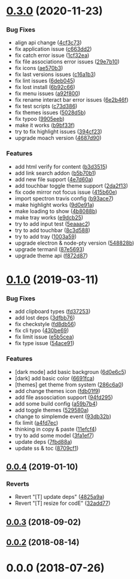# [0.3.0](https://github.com/phodal/phodit/compare/0.2.0...0.3.0) (2020-11-23)


### Bug Fixes

* align api change ([4cf3c73](https://github.com/phodal/phodit/commit/4cf3c73a2b821e6830ea8186bbe9b0e4aeee3a30))
* fix application issue ([c663dd2](https://github.com/phodal/phodit/commit/c663dd2704993c661564eb9ad3ac5d962137b80a))
* fix catch error issue ([1cf32ea](https://github.com/phodal/phodit/commit/1cf32eaedb0264873938d9be26c74b7927b37bf0))
* fix file associations error issues ([29e7b10](https://github.com/phodal/phodit/commit/29e7b1054a1fe198816d3574eb444376ca8ee240))
* fix icons ([ae570b3](https://github.com/phodal/phodit/commit/ae570b34730af7058c4eb643d072ed78f44f2fb7))
* fix last versions issues ([c16a1b3](https://github.com/phodal/phodit/commit/c16a1b39e13875ac889cfcd1d060f878167491e2))
* fix lint issues ([6deb045](https://github.com/phodal/phodit/commit/6deb045b79e481528e475b9acd7401dc314b3e61))
* fix lost install ([6b92c66](https://github.com/phodal/phodit/commit/6b92c66eebb250c103fc5e3200863dc25d115462))
* fix menu issues ([a92f800](https://github.com/phodal/phodit/commit/a92f800ec0f2482fc84b608e6284d39ccb4feac3))
* fix rename interact bar error issues ([6e2b46f](https://github.com/phodal/phodit/commit/6e2b46f5ec0e0265db983c21e553ce352cdf55b6))
* fix test scripts ([c73d386](https://github.com/phodal/phodit/commit/c73d3867aeee01674e490511f3d8949d7948f1f0))
* fix themes issues ([5028d5b](https://github.com/phodal/phodit/commit/5028d5b531000adfd7139be0caac5863345cee67))
* fix typoo ([9905eeb](https://github.com/phodal/phodit/commit/9905eeb05d12d51f146246ed2683e357fcbf040c))
* make it works ([b9bf33f](https://github.com/phodal/phodit/commit/b9bf33f404040b0c32652f2149bf168ec445701a))
* try to fix highlight issues ([394cf23](https://github.com/phodal/phodit/commit/394cf2306681995d138333e2a079ec6a66e7746b))
* upgrade moach version ([4687d90](https://github.com/phodal/phodit/commit/4687d90afd220768799437397829616166e6faf6))


### Features

* add html verify for content ([b3d3515](https://github.com/phodal/phodit/commit/b3d3515e7a8d2e4ad05db85240c622d506c48c11))
* add link search addon ([b5b70b1](https://github.com/phodal/phodit/commit/b5b70b1d8e5a3f0c78504dc319e5c7be7e819d95))
* add new file support ([4e7d60a](https://github.com/phodal/phodit/commit/4e7d60abd785ebdbd988b10faf00ccb714cfe70d))
* add touchbar toggle theme support ([2da2f13](https://github.com/phodal/phodit/commit/2da2f13fdc4bad6f5ed972389da4586e386af261))
* fix code mirror not focus issue ([415b60e](https://github.com/phodal/phodit/commit/415b60e52aa3f76d0ba9bb7c8b664e7d30738370))
* import spectron travis config ([b93ace7](https://github.com/phodal/phodit/commit/b93ace7c8c4b1ff7969d1d7005ae98f544b8953c))
* make highlight works ([9d0e91a](https://github.com/phodal/phodit/commit/9d0e91ac53072b799929bd3a440ba71489e3110b))
* make loading to show ([4b8088b](https://github.com/phodal/phodit/commit/4b8088b6cb02cc35ae3ef20065b178015df883de))
* make tray works ([e9dcb25](https://github.com/phodal/phodit/commit/e9dcb256accb9d719bf9e7b1967498a925f55c7e))
* try to add input test ([5eaaac2](https://github.com/phodal/phodit/commit/5eaaac2f731df9d805b2dc3dd973c2637cf9a249))
* try to add touchbar ([8c3d588](https://github.com/phodal/phodit/commit/8c3d58818ee9412cef20c54f889f2b26c9fe59d2))
* try to add tray ([1003a59](https://github.com/phodal/phodit/commit/1003a59f457467698444af144fea9a4c62e81f73))
* upgrade electron & node-pty version ([548828b](https://github.com/phodal/phodit/commit/548828b13a624d75007fe9d46ad6006ae9e37d00))
* upgrade termanil ([87e5693](https://github.com/phodal/phodit/commit/87e5693a79cc7b2815260f6a7a807e78f507e423))
* upgrade theme api ([f872d87](https://github.com/phodal/phodit/commit/f872d87444cd9b92ea8a679801a1728dafbe1157))



# [0.1.0](https://github.com/phodal/phodit/compare/0.0.4...0.1.0) (2019-03-11)


### Bug Fixes

* add clipboard types ([fd37253](https://github.com/phodal/phodit/commit/fd37253268fc33b94ad3d5d19b9572c25ab10756))
* add lost deps ([3dfbb76](https://github.com/phodal/phodit/commit/3dfbb7601cd1047f788ba34be1bf5be18d9bf223))
* fix checkstyle ([fd8db56](https://github.com/phodal/phodit/commit/fd8db56ee5490186f6767317ac26b4a02a7062d9))
* fix cli typo ([430be69](https://github.com/phodal/phodit/commit/430be695d16145c90ad3e0fccdc940c55be34798))
* fix limit issue ([e5b5cea](https://github.com/phodal/phodit/commit/e5b5ceaca0c3306ad86c093dec8525ebba2379e8))
* fix type issue ([54ace91](https://github.com/phodal/phodit/commit/54ace91a1fc8a5bc78034e78b6eeecabbd0f2807))


### Features

* [dark mode] add basic backgroun ([6d0e6c5](https://github.com/phodal/phodit/commit/6d0e6c5806c0e434180d6cde4ae40725ab8e501e))
* [dark] add basic color ([6691fca](https://github.com/phodal/phodit/commit/6691fcacb2bed66837a006922fc32c856f2be554))
* [themes] get theme from system ([286c6a0](https://github.com/phodal/phodit/commit/286c6a0f427a119adf1f2eded05ae4074f0281be))
* add change themes icon ([fdb01f9](https://github.com/phodal/phodit/commit/fdb01f97f277c0963a56289df2122a425d32d7b5))
* add file assosciation support ([94fd295](https://github.com/phodal/phodit/commit/94fd295c307b32518f41e72574678d951b522f2b))
* add some build config ([a59b7b4](https://github.com/phodal/phodit/commit/a59b7b4663a04fc1c001603b193c41f039ecc6b0))
* add toggle themes ([529580a](https://github.com/phodal/phodit/commit/529580a33eed9bd6601ec6cd5503e6eafb580046))
* change to simplemde event ([93db32b](https://github.com/phodal/phodit/commit/93db32b70cdcb48836825742a5b19ffbc894631c))
* fix limit ([a4fd7ec](https://github.com/phodal/phodit/commit/a4fd7ec2c01e36d45909f6fc6b068017832c8f34))
* thinking in copy & paste ([11efcf4](https://github.com/phodal/phodit/commit/11efcf45c5dc7ef9dfab86bdb800bb891a8d5f5e))
* try to add some model ([3fa1ef7](https://github.com/phodal/phodit/commit/3fa1ef79c6a17f212512d5236ffc191b1a463ffc))
* update deps ([7fbd88a](https://github.com/phodal/phodit/commit/7fbd88acba3886c1f1945615b1a060a0fc71f5cd))
* update ss & toc ([8709cf1](https://github.com/phodal/phodit/commit/8709cf13d7b4d694aa7789aba9285b0dcf57a886))



## [0.0.4](https://github.com/phodal/phodit/compare/v0.0.3...0.0.4) (2019-01-10)


### Reverts

* Revert "[T] update deps" ([4825a9a](https://github.com/phodal/phodit/commit/4825a9a5bfe5a7dd77d8a64bef92c50b92f31d62))
* Revert "[T] resize for codE" ([32add77](https://github.com/phodal/phodit/commit/32add7764b8c536e529210e67d0c7061dc7c6821))



## [0.0.3](https://github.com/phodal/phodit/compare/v0.0.2...v0.0.3) (2018-09-02)



## [0.0.2](https://github.com/phodal/phodit/compare/v0.0.0...v0.0.2) (2018-08-14)



# 0.0.0 (2018-07-26)
